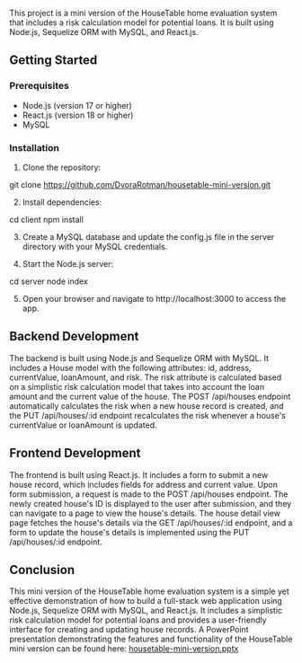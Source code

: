 
This project is a mini version of the HouseTable home evaluation system that includes a risk calculation model for potential loans. It is built using Node.js, Sequelize ORM with MySQL, and React.js.

## Getting Started

### Prerequisites

- Node.js (version 17 or higher)
- React.js (version 18 or higher)
- MySQL

### Installation

1. Clone the repository:

git clone https://github.com/DvoraRotman/housetable-mini-version.git


2. Install dependencies:

cd client
npm install


3. Create a MySQL database and update the config.js file in the server directory with your MySQL credentials.


4. Start the Node.js server:

cd server
node index


5. Open your browser and navigate to http://localhost:3000 to access the app.

## Backend Development

The backend is built using Node.js and Sequelize ORM with MySQL. It includes a House model with the following attributes: id, address, currentValue, loanAmount, and risk. The risk attribute is calculated based on a simplistic risk calculation model that takes into account the loan amount and the current value of the house. The POST /api/houses endpoint automatically calculates the risk when a new house record is created, and the PUT /api/houses/:id endpoint recalculates the risk whenever a house's currentValue or loanAmount is updated.

## Frontend Development

The frontend is built using React.js. It includes a form to submit a new house record, which includes fields for address and current value. Upon form submission, a request is made to the POST /api/houses endpoint. The newly created house's ID is displayed to the user after submission, and they can navigate to a page to view the house's details. The house detail view page fetches the house's details via the GET /api/houses/:id endpoint, and a form to update the house's details is implemented using the PUT /api/houses/:id endpoint.

## Conclusion

This mini version of the HouseTable home evaluation system is a simple yet effective demonstration of how to build a full-stack web application using Node.js, Sequelize ORM with MySQL, and React.js. It includes a simplistic risk calculation model for potential loans and provides a user-friendly interface for creating and updating house records.
 A PowerPoint presentation demonstrating the features and functionality of the HouseTable mini version can be found here: 
[housetable-mini-version.pptx](https://github.com/DvoraRotman/housetable-mini-version/files/11728301/housetable-mini-version.pptx)
